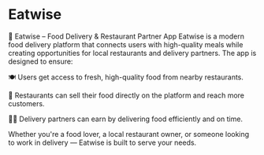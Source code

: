# Eatwise

📱 Eatwise – Food Delivery & Restaurant Partner App
Eatwise is a modern food delivery platform that connects users with high-quality meals while creating opportunities for local restaurants and delivery partners. The app is designed to ensure:

🍽️ Users get access to fresh, high-quality food from nearby restaurants.

🏪 Restaurants can sell their food directly on the platform and reach more customers.

🚴‍♂️ Delivery partners can earn by delivering food efficiently and on time.

Whether you're a food lover, a local restaurant owner, or someone looking to work in delivery — Eatwise is built to serve your needs.
